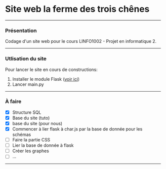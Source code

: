 # Site web la ferme des trois chênes
****

### Présentation
Codage d'un site web pour le cours LINFO1002 - Projet en informatique 2. 
****

### Utlisation du site 
Pour lancer le site en cours de constructions:
1. Installer le module Flask ([voir ici](http://renaud-detry.net/teaching/flask/installation.html)) 
2. Lancer main.py 
***
### À faire

* [X] Structure SQL
* [X] Base du site (tuto)
* [X] base du site (pour nous)
* [X] Commencer à lier flask à char.js par la base de donnée pour les schémas
* [ ] Faire la partie CSS
* [ ] Lier la base de donnée à flask
* [ ] Créer les graphes
* [ ] ...
****
